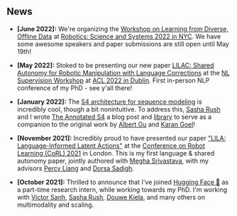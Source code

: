 ## News

- **[June 2022]:** We're organizing the [Workshop on Learning from Diverse, Offline Data](https://sites.google.com/view/l-dod-rss2022)
at [Robotics: Science and Systems 2022 in NYC](https://roboticsconference.org/). We have some awesome speakers and
 paper submissions are still open until May 19th!

- **[May 2022]:** Stoked to be presenting our new paper [LILAC: Shared Autonomy for Robotic Manipulation with Language
 Corrections](/assets/papers/nlsupervision22.pdf) at the [NL Supervision Workshop](https://sites.google.com/princeton.edu/nl-supervision) 
 at [ACL 2022 in Dublin](https://www.2022.aclweb.org/). First in-person NLP conference of my PhD - see y'all there!

- **[January 2022]:** The [S4 architecture for sequence modeling](https://arxiv.org/abs/2111.00396) is incredibly
 cool, though a bit nonintuitive. To address this, [Sasha Rush](http://rush-nlp.com/) and I wrote [The Annotated S4](https://srush.github.io/annotated-s4/) 
 a blog post and [library](https://github.com/srush/annotated-s4/) to serve as a companion to the original work
 by [Albert Gu](http://web.stanford.edu/~albertgu/) and [Karan Goel](https://krandiash.github.io/)!

- **[November 2021]:** Incredibly proud to have presented our paper ["LILA: Language-Informed Latent Actions"](https://arxiv.org/abs/2111.03205) 
at the [Conference on Robot Learning (CoRL) 2021](https://www.robot-learning.org/) in London. This is my first language
 & shared autonomy paper, jointly authored with [Megha Srivastava](https://web.stanford.edu/~meghas/), with my advisors
 [Percy Liang](https://cs.stanford.edu/~pliang/) and [Dorsa Sadigh](https://dorsa.fyi/).

- **[October 2021]:** Thrilled to announce that I've joined [Hugging Face 🤗](https://huggingface.co/) as a part-time
research intern, while working towards my PhD. I'm working with [Victor Sanh](https://scholar.google.fr/citations?user=6STg_7IAAAAJ&hl=fr), 
[Sasha Rush](http://rush-nlp.com/), [Douwe Kiela](https://douwekiela.github.io/), and many others on multimodality and
scaling. 
